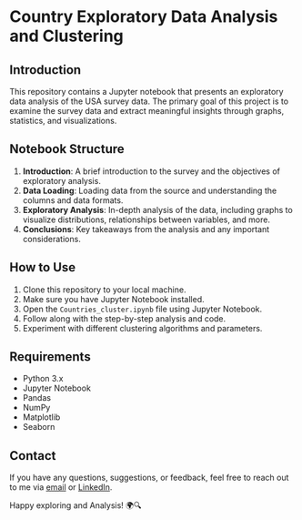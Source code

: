 # Country Exploratory Data Analysis and Clustering

## Introduction

This repository contains a Jupyter notebook that presents an exploratory data analysis of the USA survey data. 
The primary goal of this project is to examine the survey data and extract meaningful insights through graphs, statistics, and visualizations.

## Notebook Structure

1. **Introduction**: A brief introduction to the survey and the objectives of exploratory analysis.
2. **Data Loading**: Loading data from the source and understanding the columns and data formats.
3. **Exploratory Analysis**: In-depth analysis of the data, including graphs to visualize distributions, relationships between variables, and more.
4. **Conclusions**: Key takeaways from the analysis and any important considerations.


## How to Use

1. Clone this repository to your local machine.
2. Make sure you have Jupyter Notebook installed.
3. Open the `Countries_cluster.ipynb` file using Jupyter Notebook.
4. Follow along with the step-by-step analysis and code.
5. Experiment with different clustering algorithms and parameters.

## Requirements

- Python 3.x
- Jupyter Notebook
- Pandas
- NumPy
- Matplotlib
- Seaborn

## Contact

If you have any questions, suggestions, or feedback, feel free to reach out to me via [email](millikevin2@gmail.com) or [LinkedIn](https://www.linkedin.com/in/kevin-milli/).

Happy exploring and Analysis! 🌍🔍
